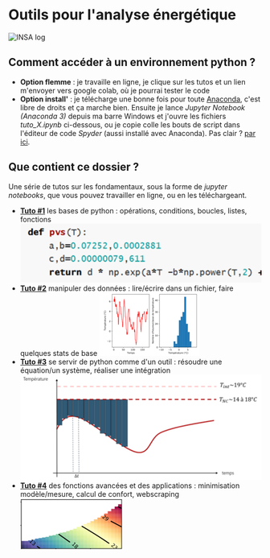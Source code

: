 # Outils pour l'analyse énergétique

<img title="INSA" alt="INSA log" src="https://www.insa-strasbourg.fr/wp-content/themes/insa_principal/images/logo-insa.svg">

## Comment accéder à un environnement python ?

- **Option flemme** : je travaille en ligne, je clique sur les tutos et un lien m'envoyer vers google colab, où je pourrai tester le code
- **Option install'** : je télécharge une bonne fois pour toute <a href="https://www.anaconda.com/download/">Anaconda<a>, c'est libre de droits et ça marche bien. Ensuite je lance *Jupyter Notebook (Anaconda 3)* depuis ma barre Windows et j'ouvre les fichiers *tuto_X.ipynb* ci-dessous, ou je copie colle les bouts de script dans l'éditeur de code *Spyder* (aussi installé avec Anaconda). Pas clair ? <a href="https://www.geeksforgeeks.org/how-to-install-anaconda-on-windows/">par ici<a>.

## Que contient ce dossier ?
Une série de tutos sur les fondamentaux, sous la forme de *jupyter notebooks*, que vous pouvez travailler en ligne, ou en les téléchargeant.
- **<a href="https://github.com/eddes/INSA/blob/main/python/tuto_1.ipynb">Tuto \#1<a>** les bases de python : opérations, conditions, boucles, listes, fonctions
  <img title="" alt="" src="./src/img_fc.png" width="500">
- **<a href="https://github.com/eddes/INSA/blob/main/python/tuto_2.ipynb">Tuto \#2<a>** manipuler des données : lire/écrire dans un fichier, faire quelques stats de base
  <img title="" alt="" src="./src/img_dist.png">
- **<a href="https://github.com/eddes/INSA/blob/main/python/tuto_3.ipynb">Tuto \#3<a>** se servir de python comme d'un outil : résoudre une équation/un système, réaliser une intégration
    <img title="" alt="" src="./src/img_dj.png">
- **<a href="https://github.com/eddes/INSA/blob/main/python/tuto_4.ipynb">Tuto \#4<a>** des fonctions avancées et des applications : minimisation modèle/mesure, calcul de confort, webscraping
  <img title="" alt="" src="./src/img_set.png">
